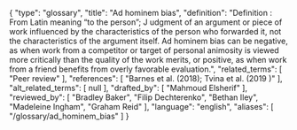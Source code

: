 {
    "type": "glossary",
    "title": "Ad hominem bias",
    "definition": "Definition : From Latin meaning “to the person”;  J udgment of an argument or piece of work influenced by the characteristics of the person who forwarded it, not the characteristics of the argument itself. Ad hominem bias can be negative, as when work from a competitor or target of personal animosity is viewed more critically than the quality of the work merits, or positive, as when work from a friend benefits from overly favorable evaluation.",
    "related_terms": [
        "Peer review"
    ],
    "references": [
        "Barnes et al. (2018); Tvina et al. (2019 )"
    ],
    "alt_related_terms": [
        null
    ],
    "drafted_by": [
        "Mahmoud Elsherif"
    ],
    "reviewed_by": [
        "Bradley Baker",
        "Filip Dechterenko",
        "Bethan  Iley",
        "Madeleine Ingham",
        "Graham Reid"
    ],
    "language": "english",
    "aliases": [
        "/glossary/ad_hominem_bias"
    ]
}